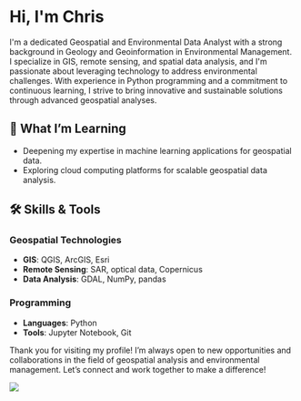 # Hi, I'm Chris

I'm a dedicated Geospatial and Environmental Data Analyst with a strong background in Geology and Geoinformation in Environmental Management. I specialize in GIS, remote sensing, and spatial data analysis, and I'm passionate about leveraging technology to address environmental challenges. With experience in Python programming and a commitment to continuous learning, I strive to bring innovative and sustainable solutions through advanced geospatial analyses.

## 🌱 What I’m Learning
- Deepening my expertise in machine learning applications for geospatial data.
- Exploring cloud computing platforms for scalable geospatial data analysis.

## 🛠 Skills & Tools
### Geospatial Technologies
- **GIS**: QGIS, ArcGIS, Esri
- **Remote Sensing**: SAR, optical data, Copernicus
- **Data Analysis**: GDAL, NumPy, pandas
  
### Programming
- **Languages**: Python
- **Tools**: Jupyter Notebook, Git

Thank you for visiting my profile! I’m always open to new opportunities and collaborations in the field of geospatial analysis and environmental management. Let’s connect and work together to make a difference!

<img src=https://cdn.pixabay.com/animation/2024/02/19/13/10/13-10-06-4_512.gif >
